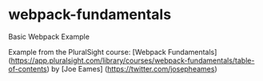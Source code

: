 # webpack-fundamentals
Basic Webpack Example

Example from the PluralSight course: [Webpack Fundamentals]
(https://app.pluralsight.com/library/courses/webpack-fundamentals/table-of-contents)
by [Joe Eames] (https://twitter.com/josepheames)
